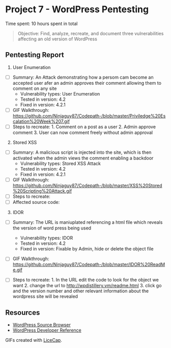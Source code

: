 # Project 7 - WordPress Pentesting

Time spent: 10 hours spent in total

> Objective: Find, analyze, recreate, and document three vulnerabilities affecting an old version of WordPress

## Pentesting Report

1. User Enumeration
  - [ ] Summary: An Attack demonstrating how a persom cam become an accepted user afer an admin approves their comment allowing them to comment on any site
    - Vulnerability types: User Enumeration
    - Tested in version: 4.2
    - Fixed in version: 4.2.1
  - [ ] GIF Walkthrough: https://github.com/Ninjaguy87/Codepath-/blob/master/Priviledge%20Escalation%20Week%207.gif
  - [ ] Steps to recreate: 
        1. Comment on a post as a user
        2. Admin approve comment
        3. User can now comment freely without admin approval 
2. Stored XSS
  - [ ] Summary: A malicious script is injected into the site, which is then activated when the admin views the comment enabling a backdoor
    - Vulnerability types: Stored XSS Attack
    - Tested in version: 4.2
    - Fixed in version: 4.2.1
  - [ ] GIF Walkthrough: https://github.com/Ninjaguy87/Codepath-/blob/master/XSS%20Stored%20Scripting%20Attack.gif
  - [ ] Steps to recreate: 
  - [ ] Affected source code:
3. IDOR
  - [ ] Summary: The URL is maniuplated referencing a html file which reveals the version of word press being used
    - Vulnerability types: IDOR 
    - Tested in version: 4.2
    - Fixed in version: Fixable by Admin, hide or delete the object file
  - [ ] GIF Walkthrough: https://github.com/Ninjaguy87/Codepath-/blob/master/IDOR%20ReadMe.gif
  - [ ] Steps to recreate: 
          1. In the URL edit the code to look for the object we want
          2. change the url to http://wpdistillery.vm/readme.html
          3. click go and the version number and other relevant information about the wordpress site will be revealed




## Resources

- [WordPress Source Browser](https://core.trac.wordpress.org/browser/)
- [WordPress Developer Reference](https://developer.wordpress.org/reference/)

GIFs created with [LiceCap](http://www.cockos.com/licecap/).


